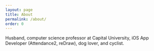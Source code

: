 ```yaml
---
layout: page
title: About
permalink: /about/
order: 0
---
```


Husband, computer science professor at Capital University, iOS App Developer (Attendance2, reDraw), dog lover, and cyclist.